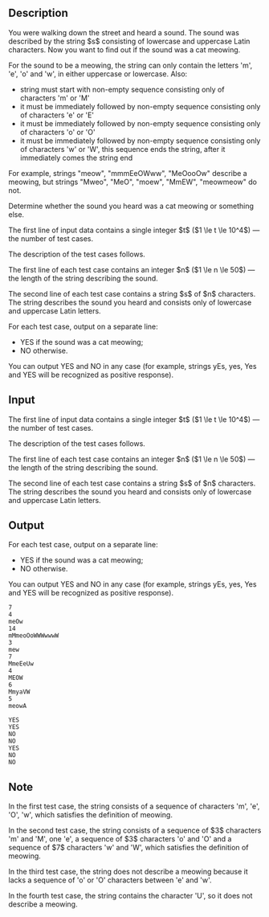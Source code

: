 ## Description

<div><p>You were walking down the street and heard a sound. The sound was described by the string $s$ consisting of lowercase and uppercase Latin characters. Now you want to find out if the sound was a cat meowing.</p><p>For the sound to be a meowing, the string can only contain the letters '<span class="tex-font-style-tt">m</span>', '<span class="tex-font-style-tt">e</span>', '<span class="tex-font-style-tt">o</span>' and '<span class="tex-font-style-tt">w</span>', in either uppercase or lowercase. Also: </p><ul> <li> string must start with non-empty sequence consisting only of characters '<span class="tex-font-style-tt">m</span>' or '<span class="tex-font-style-tt">M</span>' </li><li> it must be immediately followed by non-empty sequence consisting only of characters '<span class="tex-font-style-tt">e</span>' or '<span class="tex-font-style-tt">E</span>' </li><li> it must be immediately followed by non-empty sequence consisting only of characters '<span class="tex-font-style-tt">o</span>' or '<span class="tex-font-style-tt">O</span>' </li><li> it must be immediately followed by non-empty sequence consisting only of characters '<span class="tex-font-style-tt">w</span>' or '<span class="tex-font-style-tt">W</span>', this sequence ends the string, after it immediately comes the string end </li></ul><p>For example, strings "<span class="tex-font-style-tt">meow</span>", "<span class="tex-font-style-tt">mmmEeOWww</span>", "<span class="tex-font-style-tt">MeOooOw</span>" describe a meowing, but strings "<span class="tex-font-style-tt">Mweo</span>", "<span class="tex-font-style-tt">MeO</span>", "<span class="tex-font-style-tt">moew</span>", "<span class="tex-font-style-tt">MmEW</span>", "<span class="tex-font-style-tt">meowmeow</span>" do not.</p><p>Determine whether the sound you heard was a cat meowing or something else.</p></div><div class="input-specification"><p>The first line of input data contains a single integer $t$ ($1 \le t \le 10^4$)&nbsp;— the number of test cases.</p><p>The description of the test cases follows.</p><p>The first line of each test case contains an integer $n$ ($1 \le n \le 50$) — the length of the string describing the sound.</p><p>The second line of each test case contains a string $s$ of $n$ characters. The string describes the sound you heard and consists only of lowercase and uppercase Latin letters. </p></div><div class="output-specification"><p>For each test case, output on a separate line: </p><ul> <li> <span class="tex-font-style-tt">YES</span> if the sound was a cat meowing; </li><li> <span class="tex-font-style-tt">NO</span> otherwise. </li></ul><p>You can output <span class="tex-font-style-tt">YES</span> and <span class="tex-font-style-tt">NO</span> in any case (for example, strings <span class="tex-font-style-tt">yEs</span>, <span class="tex-font-style-tt">yes</span>, <span class="tex-font-style-tt">Yes</span> and <span class="tex-font-style-tt">YES</span> will be recognized as positive response).</p></div>

## Input

<p>The first line of input data contains a single integer $t$ ($1 \le t \le 10^4$)&nbsp;— the number of test cases.</p><p>The description of the test cases follows.</p><p>The first line of each test case contains an integer $n$ ($1 \le n \le 50$) — the length of the string describing the sound.</p><p>The second line of each test case contains a string $s$ of $n$ characters. The string describes the sound you heard and consists only of lowercase and uppercase Latin letters. </p>

## Output

<p>For each test case, output on a separate line: </p><ul> <li> <span class="tex-font-style-tt">YES</span> if the sound was a cat meowing; </li><li> <span class="tex-font-style-tt">NO</span> otherwise. </li></ul><p>You can output <span class="tex-font-style-tt">YES</span> and <span class="tex-font-style-tt">NO</span> in any case (for example, strings <span class="tex-font-style-tt">yEs</span>, <span class="tex-font-style-tt">yes</span>, <span class="tex-font-style-tt">Yes</span> and <span class="tex-font-style-tt">YES</span> will be recognized as positive response).</p>





```input1|2,3,6,7,10,11,14,15
7
4
meOw
14
mMmeoOoWWWwwwW
3
mew
7
MmeEeUw
4
MEOW
6
MmyaVW
5
meowA
```




```output1
YES
YES
NO
NO
YES
NO
NO
```



## Note

<p>In the first test case, the string consists of a sequence of characters '<span class="tex-font-style-tt">m</span>', '<span class="tex-font-style-tt">e</span>', '<span class="tex-font-style-tt">O</span>', '<span class="tex-font-style-tt">w</span>', which satisfies the definition of meowing.</p><p>In the second test case, the string consists of a sequence of $3$ characters '<span class="tex-font-style-tt">m</span>' and '<span class="tex-font-style-tt">M</span>', one '<span class="tex-font-style-tt">e</span>', a sequence of $3$ characters '<span class="tex-font-style-tt">o</span>' and '<span class="tex-font-style-tt">O</span>' and a sequence of $7$ characters '<span class="tex-font-style-tt">w</span>' and '<span class="tex-font-style-tt">W</span>', which satisfies the definition of meowing.</p><p>In the third test case, the string does not describe a meowing because it lacks a sequence of '<span class="tex-font-style-tt">o</span>' or '<span class="tex-font-style-tt">O</span>' characters between '<span class="tex-font-style-tt">e</span>' and '<span class="tex-font-style-tt">w</span>'.</p><p>In the fourth test case, the string contains the character '<span class="tex-font-style-tt">U</span>', so it does not describe a meowing.</p>
